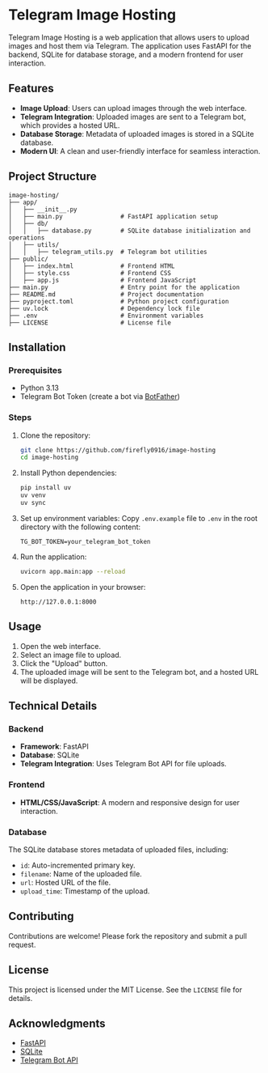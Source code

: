 # Telegram Image Hosting

Telegram Image Hosting is a web application that allows users to upload images and host them via Telegram. The application uses FastAPI for the backend, SQLite for database storage, and a modern frontend for user interaction.

## Features

- **Image Upload**: Users can upload images through the web interface.
- **Telegram Integration**: Uploaded images are sent to a Telegram bot, which provides a hosted URL.
- **Database Storage**: Metadata of uploaded images is stored in a SQLite database.
- **Modern UI**: A clean and user-friendly interface for seamless interaction.

## Project Structure

```
image-hosting/
├── app/
│   ├── __init__.py
│   ├── main.py                # FastAPI application setup
│   ├── db/
│   │   ├── database.py        # SQLite database initialization and operations
│   ├── utils/
│   │   ├── telegram_utils.py  # Telegram bot utilities
├── public/
│   ├── index.html             # Frontend HTML
│   ├── style.css              # Frontend CSS
│   ├── app.js                 # Frontend JavaScript
├── main.py                    # Entry point for the application
├── README.md                  # Project documentation
├── pyproject.toml             # Python project configuration
├── uv.lock                    # Dependency lock file
├── .env                       # Environment variables
├── LICENSE                    # License file
```

## Installation

### Prerequisites

- Python 3.13
- Telegram Bot Token (create a bot via [BotFather](https://core.telegram.org/bots#botfather))

### Steps

1. Clone the repository:
   ```bash
   git clone https://github.com/firefly0916/image-hosting
   cd image-hosting
   ```

2. Install Python dependencies:
   ```bash
   pip install uv
   uv venv
   uv sync
   ```

3. Set up environment variables:
   Copy `.env.example` file to `.env` in the root directory with the following content:
   ```
   TG_BOT_TOKEN=your_telegram_bot_token
   ```

4. Run the application:
   ```bash
   uvicorn app.main:app --reload
   ```

5. Open the application in your browser:
   ```
   http://127.0.0.1:8000
   ```

## Usage

1. Open the web interface.
2. Select an image file to upload.
3. Click the "Upload" button.
4. The uploaded image will be sent to the Telegram bot, and a hosted URL will be displayed.

## Technical Details

### Backend

- **Framework**: FastAPI
- **Database**: SQLite
- **Telegram Integration**: Uses Telegram Bot API for file uploads.

### Frontend

- **HTML/CSS/JavaScript**: A modern and responsive design for user interaction.

### Database

The SQLite database stores metadata of uploaded files, including:
- `id`: Auto-incremented primary key.
- `filename`: Name of the uploaded file.
- `url`: Hosted URL of the file.
- `upload_time`: Timestamp of the upload.

## Contributing

Contributions are welcome! Please fork the repository and submit a pull request.

## License

This project is licensed under the MIT License. See the `LICENSE` file for details.

## Acknowledgments

- [FastAPI](https://fastapi.tiangolo.com/)
- [SQLite](https://www.sqlite.org/)
- [Telegram Bot API](https://core.telegram.org/bots/api)